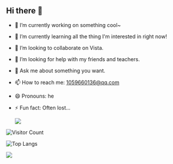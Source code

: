 ## Hi there 👋
- 🔭 I’m currently working on something cool~
- 🌱 I’m currently learning all the thing I'm interested in right now!
- 👯 I’m looking to collaborate on Vista.
- 🤔 I’m looking for help with my friends and teachers.
- 💬 Ask me about something you want.
- 📫 How to reach me: 1059660136@qq.com
- 😄 Pronouns: he
- ⚡ Fun fact: Often lost...

  ![](https://github-readme-stats.vercel.app/api?username=LiandanStar&show_icons=true&theme=transparent)

![Visitor Count](https://profile-counter.glitch.me/LiandanStar/count.svg)

![Top Langs](https://github-readme-stats.vercel.app/api/top-langs/?username=LiandanStar&layout=compact&theme=tokyonight)

![](https://github-readme-activity-graph.cyclic.app/graph?username=LiandanStar&theme=dracula)

<!--
**LiandanStar/LiandanStar** is a ✨ _special_ ✨ repository because its `README.md` (this file) appears on your GitHub profile.

Here are some ideas to get you started:

- 🔭 I’m currently working on ...
- 🌱 I’m currently learning ...
- 👯 I’m looking to collaborate on ...
- 🤔 I’m looking for help with ...
- 💬 Ask me about ...
- 📫 How to reach me: ...
- 😄 Pronouns: ...
- ⚡ Fun fact: ...
-->
